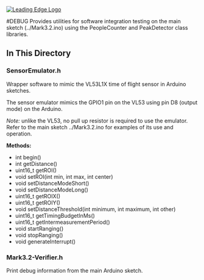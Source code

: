 [![Leading Edge Logo](https://media-exp1.licdn.com/dms/image/C4E0BAQF-UbPKHHBySg/company-logo_200_200/0?e=2159024400&v=beta&t=gL1TuL_tFEYqSpDxn2hsdtfIJe7isOleo7h-oLenYiE)](https://www.linkedin.com/company/leading-edge-mcmaster)

#DEBUG
Provides utilities for software integration testing on the main sketch (../Mark3.2.ino) using the PeopleCounter and PeakDetector class libraries. 


## In This Directory

### SensorEmulator.h
Wrapper software to mimic the VL53L1X time of flight sensor in Arduino sketches.  

The sensor emulator mimics the GPIO1 pin on the VL53 using pin D8 (output mode) on the Arduino.  

*Note:* unlike the VL53, no pull up resistor is required to use the emulator.
Refer to the main sketch ../Mark3.2.ino for examples of its use and operation. 


**Methods:** 

* int begin()
* int getDistance()
* uint16_t getROI()
* void setROI(int min, int max, int center)
* void setDistanceModeShort()
* void setDistanceModeLong()
* uint16_t getROIX()
* uint16_t getROIY()
* void setDistanceThreshold(int minimum, int maximum, int other)
* uint16_t getTimingBudgetInMs()
* uint16_t getIntermeasurementPeriod()
* void startRanging()
* void stopRanging()
* void generateInterrupt()


### Mark3.2-Verifier.h 
Print debug information from the main Arduino sketch. 


